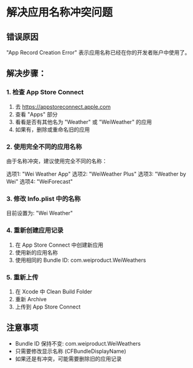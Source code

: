 # 解决应用名称冲突问题

## 错误原因
"App Record Creation Error" 表示应用名称已经在你的开发者账户中使用了。

## 解决步骤：

### 1. 检查 App Store Connect
1. 去 https://appstoreconnect.apple.com
2. 查看 "Apps" 部分
3. 看看是否有其他名为 "Weather" 或 "WeiWeather" 的应用
4. 如果有，删除或重命名旧的应用

### 2. 使用完全不同的应用名称
由于名称冲突，建议使用完全不同的名称：

选项1: "Wei Weather App"
选项2: "WeiWeather Plus"
选项3: "Weather by Wei"
选项4: "WeiForecast"

### 3. 修改 Info.plist 中的名称
目前设置为: "Wei Weather"

### 4. 重新创建应用记录
1. 在 App Store Connect 中创建新应用
2. 使用新的应用名称
3. 使用相同的 Bundle ID: com.weiproduct.WeiWeathers

### 5. 重新上传
1. 在 Xcode 中 Clean Build Folder
2. 重新 Archive
3. 上传到 App Store Connect

## 注意事项
- Bundle ID 保持不变: com.weiproduct.WeiWeathers
- 只需要修改显示名称 (CFBundleDisplayName)
- 如果还是有冲突，可能需要删除旧的应用记录